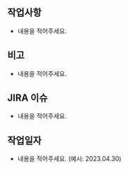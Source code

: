 ## 작업사항
- 내용을 적어주세요.

## 비고
- 내용을 적어주세요.

## JIRA 이슈
- 내용을 적어주세요.

## 작업일자
- 내용을 적어주세요. (예시: 2023.04.30)

<br>
